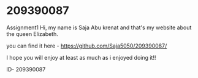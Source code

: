 # 209390087
Assignment1
Hi, my name is Saja Abu krenat and that's my website about the queen Elizabeth.

you can find it here - https://github.com/Saja5050/209390087/

I hope you will enjoy at least as much as i enjoyed doing it!!

ID- 209390087
